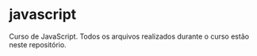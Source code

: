 # javascript
Curso de JavaScript. Todos os arquivos realizados durante o curso estão neste repositório.
